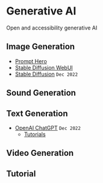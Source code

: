 # Generative AI

Open and accessibility generative AI



## Image Generation

* [Prompt Hero](https://prompthero.com/)
* [Stable Diffusion WebUI](https://github.com/AUTOMATIC1111/stable-diffusion-webui)
* [Stable Diffusion](https://stability.ai/blog/stablediffusion2-1-release7-dec-2022) `Dec 2022`

## Sound Generation

## Text Generation

* [OpenAI ChatGPT](https://chat.openai.com/chat) `Dec 2022`
  * [Tutorials](tutorials/chatgpt.md)

## Video Generation

## Tutorial
